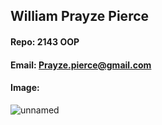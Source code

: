 ## William Prayze Pierce

#### Repo: 2143 OOP

#### Email: Prayze.pierce@gmail.com

#### Image:

![unnamed](https://github.com/user-attachments/assets/f0481182-3625-47d6-9acb-e92bf3fa89f1)



